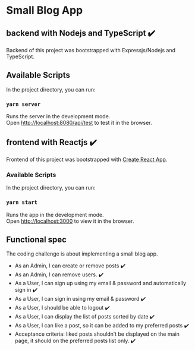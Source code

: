 # Small Blog App

## backend with Nodejs and TypeScript :heavy_check_mark:

Backend of this project was bootstrapped with Expressjs/Nodejs and TypeScript.

## Available Scripts

In the project directory, you can run:

### `yarn server`

Runs the server in the development mode.<br />
Open [http://localhost:8080/api/test](http://localhost:8080/api/test) to test it in the browser.

## frontend with Reactjs :heavy_check_mark:

Frontend of this project was bootstrapped with [Create React App](https://github.com/facebook/create-react-app).

### Available Scripts

In the project directory, you can run:

### `yarn start`

Runs the app in the development mode.<br />
Open [http://localhost:3000](http://localhost:3000) to view it in the browser.

## Functional spec

The coding challenge is about implementing a small blog app.

 - As an Admin, I can create or remove posts :heavy_check_mark:
 - As an Admin, I can remove users. :heavy_check_mark:
 - As a User, I can sign up using my email & password and automatically sign in :heavy_check_mark:
 - As a User, I can sign in using my email & password :heavy_check_mark:
 - As a User, I should be able to logout :heavy_check_mark:
 - As a User, I can display the list of posts sorted by date :heavy_check_mark:
 - As a User, I can like a post, so it can be added to my preferred posts :heavy_check_mark:
 - Acceptance criteria: liked posts shouldn’t be displayed on the main page, it should on the preferred posts list only. :heavy_check_mark: